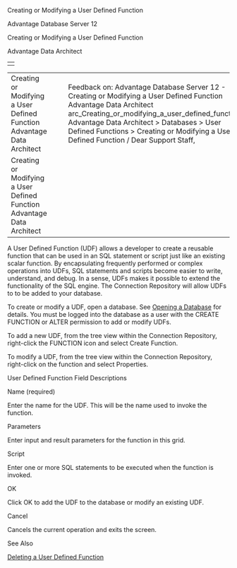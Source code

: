 Creating or Modifying a User Defined Function




Advantage Database Server 12  

Creating or Modifying a User Defined Function

Advantage Data Architect

|  |
| --- |
|  |

|  |  |  |  |  |
| --- | --- | --- | --- | --- |
| Creating or Modifying a User Defined Function  Advantage Data Architect |  |  | Feedback on: Advantage Database Server 12 - Creating or Modifying a User Defined Function Advantage Data Architect arc\_Creating\_or\_modifying\_a\_user\_defined\_function Advantage Data Architect > Databases > User Defined Functions > Creating or Modifying a User Defined Function / Dear Support Staff, |  |
| Creating or Modifying a User Defined Function  Advantage Data Architect |  |  |  |  |

A User Defined Function (UDF) allows a developer to create a reusable function that can be used in an SQL statement or script just like an existing scalar function. By encapsulating frequently performed or complex operations into UDFs, SQL statements and scripts become easier to write, understand, and debug. In a sense, UDFs makes it possible to extend the functionality of the SQL engine. The Connection Repository will allow UDFs to to be added to your database.

To create or modify a UDF, open a database. See [Opening a Database](arc_opening_a_database2.htm) for details. You must be logged into the database as a user with the CREATE FUNCTION or ALTER permission to add or modify UDFs.

To add a new UDF, from the tree view within the Connection Repository, right-click the FUNCTION icon and select Create Function.

To modify a UDF, from the tree view within the Connection Repository, right-click on the function and select Properties.

User Defined Function Field Descriptions

Name (required)

Enter the name for the UDF. This will be the name used to invoke the function.

Parameters

Enter input and result parameters for the function in this grid.

Script

Enter one or more SQL statements to be executed when the function is invoked.

OK

Click OK to add the UDF to the database or modify an existing UDF.

Cancel

Cancels the current operation and exits the screen.

See Also

[Deleting a User Defined Function](arc_deleting_a_user_defined_function.htm)